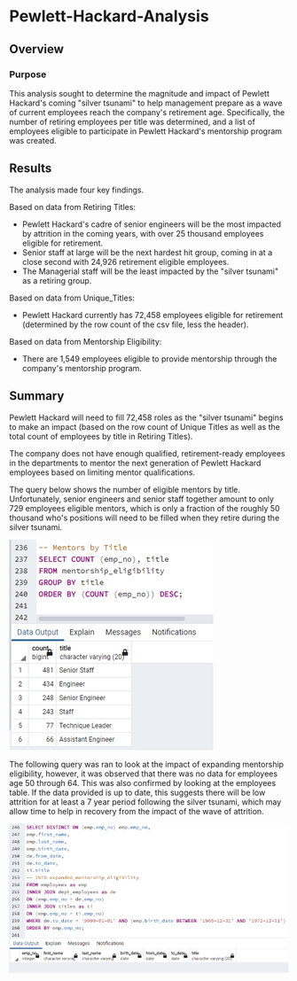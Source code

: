# Pewlett-Hackard-Analysis

## Overview

### Purpose

This analysis sought to determine the magnitude and impact of Pewlett Hackard's coming "silver tsunami" to help management prepare as a wave of current employees reach the company's retirement age.
Specifically, the number of retiring employees per title was determined, and a list of employees eligible to participate in Pewlett Hackard's mentorship program was created.

## Results
The analysis made four key findings.

Based on data from Retiring Titles:
* Pewlett Hackard's cadre of senior engineers will be the most impacted by attrition in the coming years, with over 25 thousand employees eligible for retirement.
* Senior staff at large will be the next hardest hit group, coming in at a close second with 24,926 retirement eligible employees.
* The Managerial staff will be the least impacted by the "silver tsunami" as a retiring group.

Based on data from Unique_Titles:
* Pewlett Hackard currently has 72,458 employees eligible for retirement (determined by the row count of the csv file, less the header).

Based on data from Mentorship Eligibility:
* There are 1,549 employees eligible to provide mentorship through the company's mentorship program.

## Summary
Pewlett Hackard will need to fill 72,458 roles as the "silver tsunami" begins to make an impact (based on the row count of Unique Titles as well as the total count of employees by title in Retiring Titles).

The company does not have enough qualified, retirement-ready employees in the departments to mentor the next generation of Pewlett Hackard employees based on limiting mentor qualifications.

The query below shows the number of eligible mentors by title.  Unfortunately, senior engineers and senior staff together amount to only 729 employees eligible mentors, which is only a fraction of the roughly 50 thousand who's positions will need to be filled when they retire during the silver tsunami.

![mentors_by_title](mentors_by_title.png)

The following query was ran to look at the impact of expanding mentorship eligibility, however, it was observed that there was no data for employees age 50 through 64.  This was also confirmed by looking at the employees table. If the data provided is up to date, this suggests there will be low attrition for at least a 7 year period following the silver tsunami, which may allow time to help in recovery from the impact of the wave of attrition.

![expanding_mentors_query](expanding_mentors_query.png)
